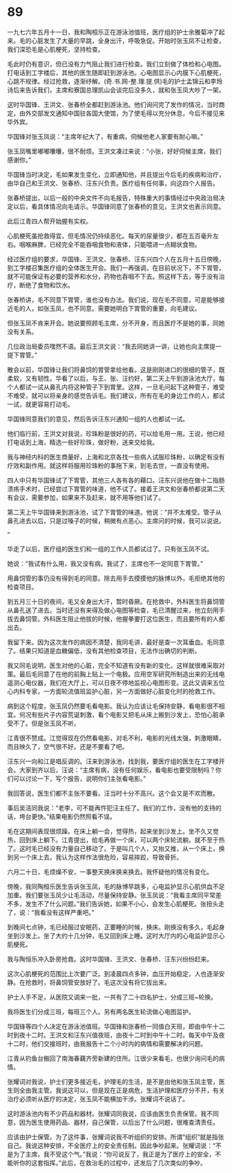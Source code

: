 # 89

一九七六年五月十一日，我和陶桓乐正在游泳池值班，医疗组的护士余雅菊冲了起来。毛的心脏发生了大量的早跳，全身出汗，呼吸急促。开始时张玉凤不让检查，我们深恐毛是心肌梗死，坚持检查。

毛此时仍有意识，但已没有力气阻止我们进行检查。我们立刻做了体检和心电图。打电话到工字楼后，其他的医生随即赶到游泳池。心电图显示心内膜下心肌梗死，心跳不规律。经过抢救，逐渐纾解。(奇.书.网-整.理.提.供)毛的护士孟锦云和李玲诗后来告诉我们，主席和寮国总理凯山会谈完后没多久，就和张玉凤大吵了一架。

这时华国锋、王洪文、张春桥全都赶到游泳池。他们询问完了发作的情况，当时商定，由外交部发文通知中国驻各国大使馆，为了使毛得以充分休息，今后不接见来华外宾。

华国锋对张玉凤说：“主席年纪大了，有重病，伺候他老人家要有耐心嘛。”

张玉凤嘴里嘟嘟囔囔，很不耐烦。王洪文凑过来说：“小张，好好伺候主席，我们感谢你。”

华国锋当时决定，毛如果发生变化，立即通知他，并且提出今后毛的疾病和治疗，由华自己和王洪文、张春桥、汪东兴负责。医疗组有任何事，向这四个人报告。

张春桥提出，以后一般的中央文件不向毛报告，特殊重大的事情经过中央政治局决定以后，看具体情况向毛请示。华国锋同意了张春桥的意见，王洪文也表示同意。

此后江青四人帮开始握有实权。

心肌梗死虽抢救得宜，但毛情况仍持续恶化。每天的尿量很少，都在五百毫升左右。咽喉麻脾，已经完全不能吞咽食物和液体，只能喂进一点糊状食物。

经过医疗组的要求，华国锋、王洪文、张春桥、汪东兴四个人在五月十五日傍晚，到工字楼召集医疗组的全体医生开会。我们一再强调，在目前状况下，不下胃管，就不可能保证有必要的营养和水分，药物也吞咽不下去。照这样下去，等于没有治疗，断绝了食物和饮水。

张春桥讲，毛不同意下胃管，谁也没有办法。我们说，现在毛不同意，可是能够接近毛的人，如张玉凤，也不同意。需要她明白下胃管的重要，向毛建议。

但张玉凤不肯来开会。她说要照顾毛主席，分不开身，而且医疗不是她的事，同她没有关系。

几位政治局委员嘿然不语。最后王洪文说：“我去同她讲一讲，让她也向主席提一提下胃管。”

散会以前，华国锋让我们将鼻饲的胃管拿给他看。这是刚刚进口的很细的管子，既柔软，又有韧性。华看了以后，与王、张、汪约好，第二天上午到游泳池大厅，每个人都试一试从鼻孔内将这种管子下到胃里。这样，一旦毛问起下这种管子，难受不难受，就可以将亲身的感觉告诉毛。我们建议，所有在毛的身边工作的人，都试一试，就更容易打动毛。

华国锋同意我们的意见，然后告诉汪东兴通知一组的人也都试一试。

他们临行前，王洪文对我说，珍珠粉是很好的药，可以给毛用一用。王说，他已经打电话到上海，精选一些好珍珠，做好粉，送来交给我。

我与神经内科的医生商量好，上海和北京各找一些病人试服珍珠粉，以确定有没有疗效和副作用。就这样将服用珍珠粉的事拖下来，到毛去世，一直没有使用。

四人中只有华国锋试了下胃管，其他三人各有各的藉口。汪东兴说他在做十二指肠溃疡手术时，已经尝过下胃管的味道，他不试了。接着王洪文和张春桥都说第二天有会议，需要参加，如果来不及赶来，就不用等他们试了。

第二天上午华国锋来到游泳池，试了下胃管的味道。他说：“并不太难受。管子从鼻孔进去以后，只是过嗓子的时候，稍微有点恶心。主席问的时候，我可以说说。

”

华走了以后，医疗组的医生们和一组的工作人员都试过了。只有张玉凤不试。

她说：“我试有什么用，我又没有病。我试了，主席也不一定同意下胃管。”

用鼻饲管的事仍没有得到毛的同意。除去用手去摸摸他的脉博以外，毛拒绝其他的检查项目。

到五月三十日的夜间，毛又全身出大汗，暂时昏厥。在抢救中，外科医生将鼻饲管从鼻孔送了进去。当时还没有来得及做心电图等检查，毛已清醒过来，他立刻用手拔去鼻饲管。外科医生阻止他拔的时候，他握拳要打这位医生，而且要所有的人都出去。

我留下来。因为这次发作的病因不清楚，我同毛讲，最好是查一次耳垂血。毛同意了。结果只知道是血糖偏低，没有其他检查项目，无法作出确切的判断。

我又同毛说明，医生对他的心脏，完全不知道有没有新的变化，这样就很难采取对策。最后毛同意了在他的前胸上贴上一个电极。应用空军研究所制造出来的无线电遥测心电仪器，我们在大厅上，可以日夜不停地监视心电图形变。这此又调来五位心内科专家，一方面轮流值班监护心脏，另一方面做好心脏变化时的抢救工作。

病到这个程度，张玉凤仍然要毛看电影。我认为应该让毛保持安静，看电影很不相宜。何况有些片子内容荒诞刺激，看个电影又把毛从床上搬到沙发上，恐怕心脏承受不了。但是张玉凤不听。

江青很不赞成。江觉得现在仍然看电影，对毛不利，电影的光线太强，刺激眼睛，而且映久了，空气很不好。还是不要看了吧。

汪东兴一向和江是唱反调的。汪来到游泳池，找到我，要医疗组的医生在工字楼开会。大家到齐以后，汪说：“主席有病，没有任何娱乐，看电影也要受限制吗？你们可以讨论一下，写个报告，说明你们主张看电影。”

我回答说，医生们都不主张不要看。汪当时十分不高兴。这个会又是不欢而散。

事后吴洁同我说：“老李，可不能再忤犯汪主任了。我们的工作，没有他的支持的话，垮台更快。”结果电影仍然照看不误。

毛在这期间表现很烦躁。在床上躺一会，觉得热，起来坐到沙发上。坐不久又觉热，回到床上躺下。江青提出，给毛再做一个床，可以两个床轮流躺，就不至于热了。这时毛已经没有力量自己移动了。于是叫几个人，又抬又推，从一个床上，换到另一个床上去。我认为这样作法很危险，容易摔跤，导致骨折。

六月二十日，毛烦燥不安，一事整天换床换来换去。我怀疑他的情况有变化。

傍晚，我同陶桓乐医生告诉张玉凤，毛的脉博早跳多，心电监护显示心肌供血不足加重。我们要张玉凤少让毛活动，尽量保持安静。张玉凤说：“我看主席同平常差不多，发生不了什么问题。”我们告诉她，如果不小心，会发生心肌梗死。张扭头走了，说：“我看没有这样严重吧。”

到晚间七点钟，毛已经服过安眠药，正要睡的时候，换床。刚换没有多久，毛起身坐到沙发上。坐了大约十几分钟，毛又回到床上睡。这时大厅内的心电监护显示心肌梗死。

我与陶恒乐冲入卧房抢救。这时华国锋、王洪文、张春桥、汪东兴纷纷赶来。

这次心肌梗死的范围比上次要广泛。到凌晨四点多钟，血压开始稳定，人也逐渐安静。在抢救时，将鼻饲管安放好了。毛这次没有将它拔出来。

护士人手不足，从医院又调来一批，一共有了二十四名护士，分成三班~轮换。

我将医生们分成三班，每班三个人。另有两名医生轮流做心电图监护。

华国锋等四个人决定在游泳池值班。华国锋和张春桥一同值白天班，即由中午十二时到夜十二时。王洪文和汪东兴值夜班，由夜十二时到中午十二时。每天中午及夜十二时，他们交接班时，由我报告十二个小时内的病情和需要解决的问题。

江青从钓鱼台搬回了南海春藕齐旁新建的住所。江很少来看毛，也很少询问毛的病情。

张耀词对我说，护士们更多接近毛，护理毛的生活，是不是由他和张玉凤主管，医生则全由我主管。我说这可以，但是现在正是病危，生活护理和医疗分不开，有关治疗必须听从医疗的决定，张玉凤不能横加干涉。张耀词不说话了。

这时游泳池内有不少药品和器材。张耀词同我说，应该由医生负责保管。我不同意，因为医生使用药品、器材，自己保管，以后出了什么问题，很难查清责任。

应该由护士保管。为了这件事，张耀词说我不听组织的安排。所谓“组织”就是指张自己。我说这种安排，不全医疗上的安全责任制。因此争吵起来。张耀词说：“不是为了主席，我不受这个气。”我说：“你可说反了，我正是为了医疗上的安全，不能听你的这套指挥。”此后，在救治毛的过程中，还发后了几次类似的争吵。
